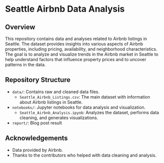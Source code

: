 
# Seattle Airbnb Data Analysis

## Overview

This repository contains data and analyses related to Airbnb listings in Seattle. The dataset provides insights into various aspects of Airbnb properties, including pricing, availability, and neighborhood characteristics. The goal is to analyze and visualize trends in the Airbnb market in Seattle to help understand factors that influence property prices and to uncover patterns in the data.

## Repository Structure

- `data/`: Contains raw and cleaned data files.
  - `Seattle_Airbnb_Listings.csv`: The main dataset with information about Airbnb listings in Seattle.
- `notebooks/`: Jupyter notebooks for data analysis and visualization.
  - `Seattle_Airbnb_Analysis.ipynb`: Analyzes the dataset, performs data cleaning, and generates visualizations.
- `report/`: Blog post result

## Acknowledgements

- Data provided by Airbnb.
- Thanks to the contributors who helped with data cleaning and analysis.

